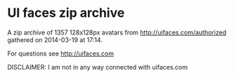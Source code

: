 # UI faces zip archive

A zip archive of 1357 128x128px avatars from http://uifaces.com/authorized gathered on 2014-03-19 at 17:14.

For questions see http://uifaces.com

DISCLAIMER: I am not in any way connected with uifaces.com
